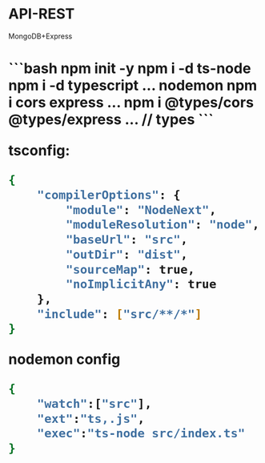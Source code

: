 # API-REST
MongoDB+Express

<h1  initial settings and package installation>
```bash
npm init -y
npm i -d ts-node
npm i -d typescript
... nodemon
npm i cors express ...
npm i @types/cors @types/express ... // types
```

tsconfig:
```bash
{
    "compilerOptions": {
        "module": "NodeNext",
        "moduleResolution": "node",
        "baseUrl": "src",
        "outDir": "dist",
        "sourceMap": true,
        "noImplicitAny": true
    },
    "include": ["src/**/*"]
}

```

nodemon config
```bash
{
	"watch":["src"],
	"ext":"ts,.js",
	"exec":"ts-node src/index.ts"
}
```
